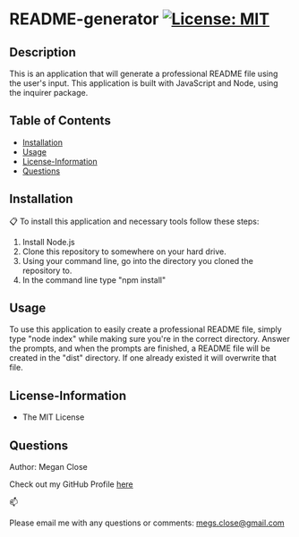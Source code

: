 # README-generator [![License: MIT](https://img.shields.io/badge/License-MIT-yellow.svg)](https://opensource.org/licenses/MIT)

## Description
This is an application that will generate a professional README file using the user's input. This application is built with JavaScript and Node, using the inquirer package. 

## Table of Contents
* [Installation](#Installation)
* [Usage](#Usage)
* [License-Information](#License-Information)
* [Questions](#Questions)

## Installation 
:clipboard:
To install this application and necessary tools follow these steps:
1. Install Node.js
2. Clone this repository to somewhere on your hard drive. 
3. Using your command line, go into the directory you cloned the repository to. 
4. In the command line type "npm install"

  
## Usage
To use this application to easily create a professional README file, simply type "node index" while making sure you're in the correct directory. Answer the prompts, and when the prompts are finished, a README file will be created in the "dist" directory. If one already existed it will overwrite that file.


## License-Information 
  * The MIT License
  
## Questions 

Author: Megan Close

Check out my GitHub Profile [here](https://github.com/MeganClo)

:mailbox:

Please email me with any questions or comments: <megs.close@gmail.com>